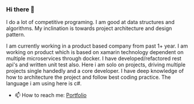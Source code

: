 ###  Hi there 👋


<!--
**mishraabhinn/mishraabhinn** is a ✨ _special_ ✨ repository because its `README.md` (this file) appears on your GitHub profile.-->



I do a lot of competitive programing. I am good at data structures and algorithms. My inclination is towards project architecture and design pattern.

I am currently working in a product based company from past 1+ year. I am working on product which is based on xamarin technology dependent on multiple microservices through docker. I have developed/refactored rest api's and written unit test also. Here i am solo on projects, driving multiple projects single handedly and a core developer. I have deep knowledge of how to architecture the project and follow best coding practice. The language i am using here is c#.
- 📫 How to reach me: <a href="https://mishraabhinn.github.io/Portfolio/Index.html">Portfolio</a>
<!--- 😄 Pronouns: ...
- ⚡ Fun fact: ...
-->
